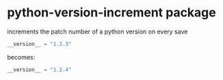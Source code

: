 # python-version-increment package

increments the patch number of a python version on every save
```python
__version__ = "1.2.3"
```
becomes:
```python
__version__ = "1.2.4"
```
